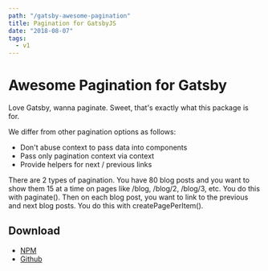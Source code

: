 ```yaml
---
path: "/gatsby-awesome-pagination"
title: Pagination for GatsbyJS 
date: "2018-08-07"
tags:
  - v1
---
```


# Awesome Pagination for Gatsby

Love Gatsby, wanna paginate. Sweet, that's exactly what this package is for.

We differ from other pagination options as follows:

* Don't abuse context to pass data into components
* Pass only pagination context via context
* Provide helpers for next / previous links

There are 2 types of pagination. You have 80 blog posts and you want to show them 15 at a time on pages like /blog, /blog/2, /blog/3, etc. You do this with paginate(). Then on each blog post, you want to link to the previous and next blog posts. You do this with createPagePerItem().

## Download
* [NPM](https://www.npmjs.com/package/gatsby-awesome-pagination)
* [Github](https://github.com/GatsbyCentral/gatsby-awesome-pagination)



